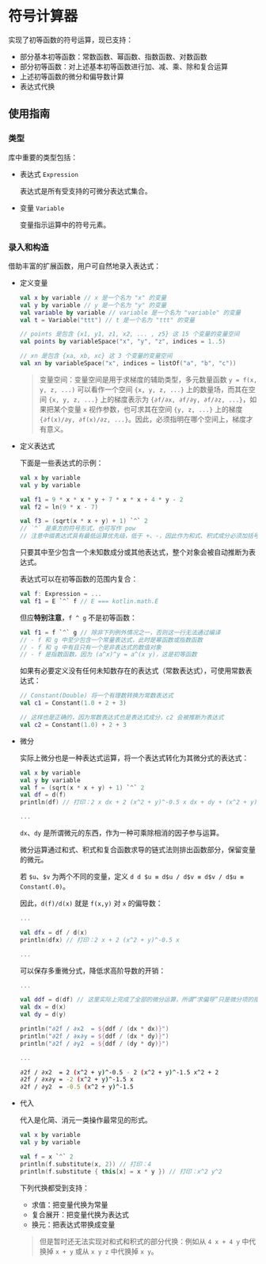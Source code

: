 # 符号计算器

实现了初等函数的符号运算，现已支持：
- 部分基本初等函数：常数函数、幂函数、指数函数、对数函数
- 部分初等函数：对上述基本初等函数进行加、减、乘、除和复合运算
- 上述初等函数的微分和偏导数计算
- 表达式代换

## 使用指南

### 类型

库中重要的类型包括：

- 表达式 `Expression`

  表达式是所有受支持的可微分表达式集合。

- 变量 `Variable`

  变量指示运算中的符号元素。

### 录入和构造

借助丰富的扩展函数，用户可自然地录入表达式：

* 定义变量

  ```kotlin
  val x by variable // x 是一个名为 "x" 的变量
  val y by variable // y 是一个名为 "y" 的变量
  val variable by variable // variable 是一个名为 "variable" 的变量
  val t = Variable("ttt") // t 是一个名为 "ttt" 的变量
  
  // points 是包含 {x1, y1, z1, x2, ... , z5} 这 15 个变量的变量空间
  val points by variableSpace("x", "y", "z", indices = 1..5)
  
  // xn 是包含 {xa, xb, xc} 这 3 个变量的变量空间
  val xn by variableSpace("x", indices = listOf("a", "b", "c"))
  ```

  > 变量空间：变量空间是用于求梯度的辅助类型，多元数量函数 `y = f(x, y, z, ...)` 可以看作一个空间 `{x, y, z, ...}` 上的数量场，而其在空间 `{x, y, z, ...}` 上的梯度表示为 `{∂f/∂x, ∂f/∂y, ∂f/∂z, ...}`，如果把某个变量 `x` 视作参数，也可求其在空间 `{y, z, ...}` 上的梯度 `{∂f(x)/∂y, ∂f(x)/∂z, ...}`。因此，必须指明在哪个空间上，梯度才有意义。

* 定义表达式

  下面是一些表达式的示例：

  ```kotlin
  val x by variable
  val y by variable
  
  val f1 = 9 * x * x * y + 7 * x * x + 4 * y - 2
  val f2 = ln(9 * x - 7)
  
  val f3 = (sqrt(x * x + y) + 1) `^` 2
  // `^` 是乘方的符号形式，也可写作 pow
  // 注意中缀表达式具有最低运算优先级，低于 +、-，因此作为和式、积式成分必须加括号
  ```

  只要其中至少包含一个未知数成分或其他表达式，整个对象会被自动推断为表达式。

  表达式可以在初等函数的范围内复合：

  ```kotlin
  val f: Expression = ...
  val f1 = E `^` f // E === kotlin.math.E
  ```

  但应**特别注意**，`f ^ g` 不是初等函数：

  ```kotlin
  val f1 = f `^` g // 除非下列例外情况之一，否则这一行无法通过编译
  // - f 和 g 中至少包含一个常量表达式，此时是幂函数或指数函数
  // - f 和 g 中有且只有一个是非表达式的数值对象
  // - f 是指数函数，因为 (a^x)^y = a^(x y)，这是初等函数
  ```

  如果有必要定义没有任何未知数存在的表达式（常数表达式），可使用常数表达式：

  ```kotlin
  // Constant(Double) 将一个有理数转换为常数表达式
  val c1 = Constant(1.0 + 2 + 3)
  
  // 这样也是正确的，因为常数表达式也是表达式成分，c2 会被推断为表达式
  val c2 = Constant(1.0) + 2 + 3
  ```

* 微分

  实际上微分也是一种表达式运算，将一个表达式转化为其微分式的表达式：

  ```kotlin
  val x by variable
  val y by variable
  val f = (sqrt(x * x + y) + 1) `^` 2
  val df = d(f) 
  println(df) // 打印：2 x dx + 2 (x^2 + y)^-0.5 x dx + dy + (x^2 + y)^-0.5 dy
  
  ...
  ```

  `dx`、`dy` 是所谓微元的东西，作为一种可乘除相消的因子参与运算。

  微分运算通过和式、积式和复合函数求导的链式法则排出函数部分，保留变量的微元。

  若 `$u`、`$v` 为两个不同的变量，定义 `d d $u ≡ d$u / d$v ≡ d$v / d$u ≡ Constant(.0)`。

  因此，`d(f)/d(x)` 就是 `f(x,y)` 对 `x` 的偏导数：

  ```kotlin
  ...
  
  val dfx = df / d(x)
  println(dfx) // 打印：2 x + 2 (x^2 + y)^-0.5 x
  
  ...
  ```

  可以保存多重微分式，降低求高阶导数的开销：

  ```kotlin
  ...
  
  val ddf = d(df) // 这里实际上完成了全部的微分运算，所谓“求偏导”只是微分项的指数加减法
  val dx = d(x)
  val dy = d(y)
  
  println("∂2f / ∂x2  = ${ddf / (dx * dx)}")
  println("∂2f / ∂x∂y = ${ddf / (dx * dy)}")
  println("∂2f / ∂y2  = ${ddf / (dy * dy)}")
  
  ...
  ```

  ```bash
  ∂2f / ∂x2  = 2 (x^2 + y)^-0.5 - 2 (x^2 + y)^-1.5 x^2 + 2
  ∂2f / ∂x∂y = -2 (x^2 + y)^-1.5 x
  ∂2f / ∂y2  = -0.5 (x^2 + y)^-1.5
  ```

* 代入

  代入是化简、消元一类操作最常见的形式。

  ```kotlin
  val x by variable
  val y by variable
  
  val f = x `^` 2
  println(f.substitute(x, 2)) // 打印：4
  println(f.substitute { this[x] = x * y }) // 打印：x^2 y^2
  ```

  下列代换都受到支持：

  - 求值：把变量代换为常量
  - 复合展开：把变量代换为表达式
  - 换元：把表达式带换成变量

  > 但是暂时还无法实现对和式和积式的部分代换：例如从 `4 x + 4 y` 中代换掉 `x + y` 或从 `x y z` 中代换掉 `x y`。
